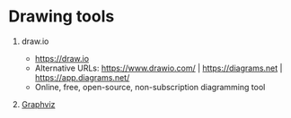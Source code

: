 # Drawing tools

1. draw.io
   - https://draw.io
   - Alternative URLs: https://www.drawio.com/ | https://diagrams.net | https://app.diagrams.net/
   - Online, free, open-source, non-subscription diagramming tool

1. [Graphviz](graphviz/README.md)

